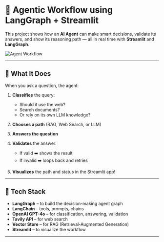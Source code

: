 # 🧠 Agentic Workflow using LangGraph + Streamlit

This project shows how an **AI Agent** can make smart decisions, validate its answers, and show its reasoning path — all in real time with **Streamlit** and **LangGraph**.

![Agent Workflow](https://via.placeholder.com/800x400.png?text=Insert+your+workflow+image+here)

---

## 🚀 What It Does

When you ask a question, the agent:

1. **Classifies** the query:
   - Should it use the web?
   - Search documents?
   - Or rely on its own LLM knowledge?

2. **Chooses a path** (RAG, Web Search, or LLM)

3. **Answers the question**

4. **Validates** the answer:
   - If valid ➡️ shows the result
   - If invalid ➡️ loops back and retries

5. **Visualizes** the path and status in the Streamlit app!

---

## 🧩 Tech Stack

- **LangGraph** – to build the decision-making agent graph
- **LangChain** – tools, prompts, chains
- **OpenAI GPT-4o** – for classification, answering, validation
- **Tavily API** – for web search
- **Vector Store** – for RAG (Retrieval-Augmented Generation)
- **Streamlit** – to visualize the workflow

---

